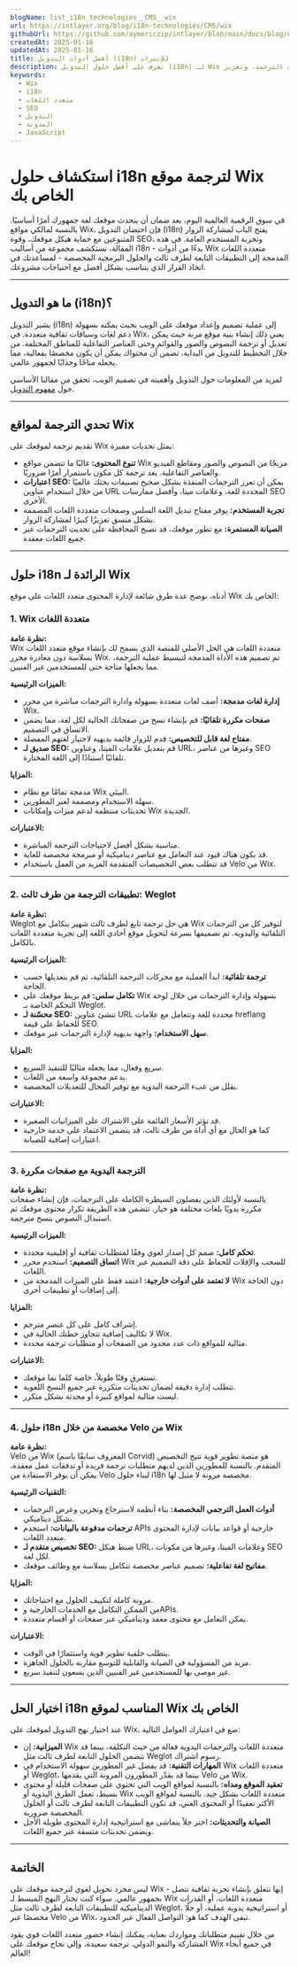 ```yaml
---
blogName: list_i18n_technologies__CMS__wix
url: https://intlayer.org/blog/i18n-technologies/CMS/wix
githubUrl: https://github.com/aymericzip/intlayer/blob/main/docs/blog/en/list_i18n_technologies/CMS/wix.md
createdAt: 2025-01-16
updatedAt: 2025-01-16
title: أفضل أدوات التدويل (i18n) للإنترات
description: تعرف على أفضل حلول التدويل (i18n) لـ Wix لتجاوز تحديات الترجمة، وتعزيز SEO، وتقديم تجربة ويب عالمية سلسة.
keywords:
  - Wix
  - i18n
  - متعدد اللغات
  - SEO
  - التدويل
  - المدونة
  - JavaScript
---
```


# استكشاف حلول i18n لترجمة موقع Wix الخاص بك

في سوق الرقمية العالمية اليوم، يعد ضمان أن يتحدث موقعك لغة جمهورك أمرًا أساسيًا. بالنسبة لمالكي مواقع Wix، فإن احتضان التدويل (i18n) يفتح الباب لمشاركة الزوار المتنوعين مع حماية هيكل موقعك، وقوة SEO، وتجربة المستخدم العامة. في هذه المقالة، نستكشف مجموعة من أساليب i18n - بدءًا من أدوات Wix متعددة اللغات المدمجة إلى التطبيقات التابعة لطرف ثالث والحلول البرمجية المخصصة - لمساعدتك في اتخاذ القرار الذي يتناسب بشكل أفضل مع احتياجات مشروعك.

---

## ما هو التدويل (i18n)؟

يشير التدويل (i18n) إلى عملية تصميم وإعداد موقعك على الويب بحيث يمكنه بسهولة دعم لغات وسياقات ثقافية متعددة. في Wix، يعني ذلك إنشاء بنية موقع مرنة حيث يمكن تعديل أو ترجمة النصوص والصور والقوائم وحتى العناصر التفاعلية للمناطق المختلفة. من خلال التخطيط للتدويل من البداية، تضمن أن محتواك يمكن أن يكون مخصصًا بفعالية، مما يجعله متاحًا وجذابًا لجمهور عالمي.

لمزيد من المعلومات حول التدويل وأهميته في تصميم الويب، تحقق من مقالنا الأساسي حول [مفهوم التدويل](https://github.com/aymericzip/intlayer/blob/main/docs/docs/ar/**/*.md).

---

## تحدي الترجمة لمواقع Wix

تقديم ترجمة لموقعك على Wix يمثل تحديات مميزة:

- **تنوع المحتوى:** غالبًا ما تتضمن مواقع Wix مزيجًا من النصوص والصور ومقاطع الفيديو والعناصر التفاعلية. يعد ترجمة كل مكون باستمرار أمرًا ضروريًا.
- **اعتبارات SEO:** يمكن أن تعزز الترجمات المنفذة بشكل صحيح تصنيفات بحثك عالميًا من خلال استخدام عناوين URL المحددة للغة، وعلامات ميتا، وأفضل ممارسات SEO الأخرى.
- **تجربة المستخدم:** يوفر مفتاح تبديل اللغة السلس وصفحات متعددة اللغات المصممة بشكل متسق تعزيزًا كبيرًا لمشاركة الزوار.
- **الصيانة المستمرة:** مع تطور موقعك، قد تصبح المحافظة على تحديث الترجمات عبر جميع اللغات معقدة.

---

## حلول i18n الرائدة لـ Wix

أدناه، نوضح عدة طرق شائعة لإدارة المحتوى متعدد اللغات على موقع Wix الخاص بك:

### 1. Wix متعددة اللغات

**نظرة عامة:**  
Wix متعددة اللغات هي الحل الأصلي للمنصة الذي يسمح لك بإنشاء موقع متعدد اللغات بسلاسة دون مغادرة محرر Wix. تم تصميم هذه الأداة المدمجة لتبسيط عملية الترجمة، مما يجعلها متاحة حتى للمستخدمين غير الفنيين.

**الميزات الرئيسية:**

- **إدارة لغات مدمجة:** أضف لغات متعددة بسهولة وادارة الترجمات مباشرة من محرر Wix.
- **صفحات مكررة تلقائيًا:** قم بإنشاء نسخ من صفحاتك الحالية لكل لغة، مما يضمن الاتساق في التصميم.
- **مفتاح لغة قابل للتخصيص:** قدم للزوار قائمة بديهية لاختيار لغتهم المفضلة.
- **صديق لـ SEO:** قم بتعديل علامات الميتا، وعناوين URL، وغيرها من عناصر SEO تلقائيًا استنادًا إلى اللغة المختارة.

**المزايا:**

- مدمجة تمامًا مع نظام Wix البيئي.
- سهلة الاستخدام ومصممة لغير المطورين.
- تحديثات منتظمة لدعم ميزات وإمكانات Wix الجديدة.

**الاعتبارات:**

- مناسبة بشكل أفضل لاحتياجات الترجمة المباشرة.
- قد يكون هناك قيود عند التعامل مع عناصر ديناميكية أو مبرمجة مخصصة للغاية.
- قد تتطلب بعض التخصيصات المتقدمة المزيد من العمل باستخدام Velo من Wix.

---

### 2. تطبيقات الترجمة من طرف ثالث: Weglot

**نظرة عامة:**  
Weglot هي حل ترجمة تابع لطرف ثالث شهير يتكامل مع Wix لتوفير كل من الترجمات التلقائية واليدوية. تم تصميمها بسرعة لتحويل موقع أحادي اللغة إلى تجربة متعددة اللغات بالكامل.

**الميزات الرئيسية:**

- **ترجمة تلقائية:** ابدأ العملية مع محركات الترجمة التلقائية، ثم قم بتعديلها حسب الحاجة.
- **تكامل سلس:** قم بربط موقعك على Wix بسهولة وإدارة الترجمات من خلال لوحة التحكم الخاصة بـ Weglot.
- **محسّنة لـ SEO:** تنشئ عناوين URL محددة للغة وتتعامل مع علامات hreflang للحفاظ على قيمة SEO.
- **سهل الاستخدام:** واجهة بديهية لإدارة الترجمات عبر موقعك.

**المزايا:**

- سريع وفعال، مما يجعله مثاليًا للتنفيذ السريع.
- يدعم مجموعة واسعة من اللغات.
- يقلل من عبء الترجمة اليدوية مع توفير المجال للتعديلات المخصصة.

**الاعتبارات:**

- قد تؤثر الأسعار القائمة على الاشتراك على الميزانيات الصغيرة.
- كما هو الحال مع أي أداة من طرف ثالث، قد يتضمن الاعتماد على خدمة خارجية اعتبارات إضافية للصيانة.

---

### 3. الترجمة اليدوية مع صفحات مكررة

**نظرة عامة:**  
بالنسبة لأولئك الذين يفضلون السيطرة الكاملة على الترجمات، فإن إنشاء صفحات مكررة يدويًا بلغات مختلفة هو خيار. تتضمن هذه الطريقة تكرار محتوى موقعك ثم استبدال النصوص بنسخ مترجمة.

**الميزات الرئيسية:**

- **تحكم كامل:** صمم كل إصدار لغوي وفقًا لمتطلبات ثقافية أو إقليمية محددة.
- **اتساق التصميم:** استخدم محرر Wix للسحب والإفلات للحفاظ على دقة التصميم عبر اللغات.
- **لا تعتمد على أدوات خارجية:** اعتمد فقط على الميزات المدمجة من Wix دون الحاجة إلى إضافات أو تطبيقات أخرى.

**المزايا:**

- إشراف كامل على كل عنصر مترجم.
- لا تكاليف إضافية تتجاوز خطتك الحالية في Wix.
- مثالية للمواقع ذات عدد محدود من الصفحات أو متطلبات ترجمة محددة.

**الاعتبارات:**

- تستغرق وقتًا طويلاً، خاصة كلما نما موقعك.
- تتطلب إدارة دقيقة لضمان تحديثات متكررة عبر جميع النسخ اللغوية.
- ليست مثالية لمواقع كبيرة أو محدثة بشكل متكرر.

---

### 4. حلول i18n مخصصة من خلال Velo من Wix

**نظرة عامة:**  
Velo من Wix (المعروف سابقًا باسم Corvid) هو منصة تطوير قوية تتيح التخصيص المتقدم. بالنسبة للمطورين الذين لديهم متطلبات ترجمة فريدة أو تدفقات عمل معقدة، يمكن أن يوفر الاستفادة من Velo لبناء حلول i18n مخصصة مرونة لا مثيل لها.

**التقنيات الرئيسية:**

- **أدوات العمل الترجمي المخصصة:** بناء أنظمة لاسترجاع وتخزين وعرض الترجمات بشكل ديناميكي.
- **ترجمات مدفوعة بالبيانات:** استخدم APIs خارجية أو قواعد بيانات لإدارة المحتوى متعدد اللغات.
- **تخصيص متقدم لـ SEO:** ضبط هيكل URL، وعلامات الميتا، وغيرها من مكونات SEO لكل لغة.
- **مفاتيح لغة تفاعلية:** تصميم عناصر مخصصة تتكامل بسلاسة مع وظائف موقعك.

**المزايا:**

- مرونة كاملة لتكييف الحلول مع احتياجاتك.
- من الممكن التكامل مع الخدمات الخارجية وAPIs.
- يمكن التعامل مع محتوى معقد وديناميكي عبر صفحات أو أقسام متعددة.

**الاعتبارات:**

- يتطلب خلفية تطوير قوية واستثمارًا في الوقت.
- مزيد من المسؤولية في الصيانة والقابلية للتوسع مقارنة بالحلول الجاهزة.
- غير موصى بها للمستخدمين غير الفنيين الذين يسعون لتنفيذ سريع.

---

## اختيار الحل i18n المناسب لموقع Wix الخاص بك

عند اختيار نهج التدويل لموقعك على Wix، ضع في اعتبارك العوامل التالية:

- **الميزانية:** إن Wix متعددة اللغات والترجمات اليدوية فعالة من حيث التكلفة، بينما قد تتضمن الحلول التابعة لطرف ثالث مثل Weglot رسوم اشتراك.
- **المهارات التقنية:** قد يفضل غير المطورين سهولة الاستخدام في Wix متعددة اللغات أو Weglot، بينما قد يقدّر المطورون المرونة التي يقدمها Velo من Wix.
- **تعقيد الموقع ومداه:** بالنسبة لمواقع الويب التي تحتوي على صفحات قليلة أو محتوى بسيط، تعمل الطرق اليدوية أو Wix متعددة اللغات بشكل جيد. بالنسبة لمواقع الويب الأكثر تعقيدًا أو المحتوى الغني، قد تكون التطبيقات التابعة لطرف ثالث أو الحلول المخصصة ضرورية.
- **الصيانة والتحديثات:** اختر حلاً يتماشى مع استراتيجية إدارة المحتوى طويلة الأجل ويضمن تحديثات متسقة عبر جميع اللغات.

---

## الخاتمة

ليس مجرد تحويل لغوي لترجمة موقعك على Wix - إنها تتعلق بإنشاء تجربة ثقافية تتصل بجمهور عالمي. سواء كنت تختار النهج المبسط لـ Wix متعددة اللغات، أو القدرات الديناميكية للتطبيقات التابعة لطرف ثالث مثل Weglot، أو استراتيجية يدوية عملية، أو حلًا مخصصًا عبر Velo من Wix، تبقى الهدف كما هو: التواصل الفعال عبر الحدود.

من خلال تقييم متطلباتك ومواردك بعناية، يمكنك إنشاء حضور متعدد اللغات قوي يقود المشاركة والنمو الدولي. ترجمة سعيدة، وإلى نجاح موقعك على Wix في جميع أنحاء العالم!
